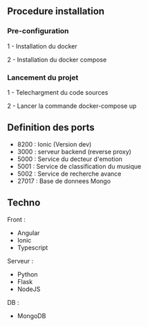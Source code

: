 ## Procedure installation

### Pre-configuration

1 - Installation du docker

2 - Installation du docker compose

### Lancement du projet

1 - Telechargment du code sources

2 - Lancer la commande docker-compose up

## Definition des ports

- 8200 : Ionic (Version dev)
- 3000 : serveur backend (reverse proxy) 
- 5000 : Service du decteur d'emotion
- 5001 : Service de classification du musique
- 5002 : Service de recherche avance
- 27017 : Base de donnees Mongo


## Techno

Front : 

- Angular
- Ionic
- Typescript

Serveur :

- Python
- Flask
- NodeJS

DB :

- MongoDB